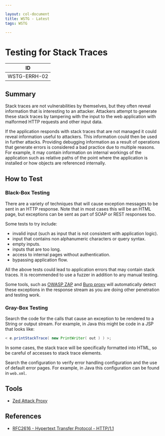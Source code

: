```yaml
---

layout: col-document
title: WSTG - Latest
tags: WSTG

---
```

# Testing for Stack Traces

|ID          |
|------------|
|WSTG-ERRH-02|

## Summary

Stack traces are not vulnerabilities by themselves, but they often reveal information that is interesting to an attacker. Attackers attempt to generate these stack traces by tampering with the input to the web application with malformed HTTP requests and other input data.

If the application responds with stack traces that are not managed it could reveal information useful to attackers. This information could then be used in further attacks. Providing debugging information as a result of operations that generate errors is considered a bad practice due to multiple reasons. For example, it may contain information on internal workings of the application such as relative paths of the point where the application is installed or how objects are referenced internally.

## How to Test

### Black-Box Testing

There are a variety of techniques that will cause exception messages to be sent in an HTTP response. Note that in most cases this will be an HTML page, but exceptions can be sent as part of SOAP or REST responses too.

Some tests to try include:

- invalid input (such as input that is not consistent with application logic).
- input that contains non alphanumeric characters or query syntax.
- empty inputs.
- inputs that are too long.
- access to internal pages without authentication.
- bypassing application flow.

All the above tests could lead to application errors that may contain stack traces. It is recommended to use a fuzzer in addition to any manual testing.

Some tools, such as [OWASP ZAP](https://www.zaproxy.org) and [Burp proxy](https://portswigger.net/burp) will automatically detect these exceptions in the response stream as you are doing other penetration and testing work.

### Gray-Box Testing

Search the code for the calls that cause an exception to be rendered to a String or output stream. For example, in Java this might be code in a JSP that looks like:

```Java
< e.printStackTrace( new PrintWriter( out ) ) >;
```

In some cases, the stack trace will be specifically formatted into HTML, so be careful of accesses to stack trace elements.

Search the configuration to verify error handling configuration and the use of default error pages. For example, in Java this configuration can be found in `web.xml`.

## Tools

- [Zed Attack Proxy](https://www.zaproxy.org)

## References

- [RFC2616 - Hypertext Transfer Protocol - HTTP/1.1](https://www.ietf.org/rfc/rfc2616.txt?number=2616_RFC2616)
